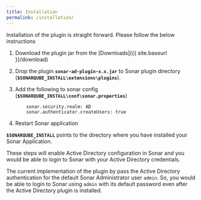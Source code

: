 ```yaml
---
title: Installation
permalink: /installation/
---
```


Installation of the plugin is straight forward. Please follow the below instructions

1.  Download the plugin jar from the [Downloads]({{ site.baseurl }}/download)
2.  Drop the plugin **`sonar-ad-plugin-x.x.jar`** to Sonar plugin directory (**`$SONARQUBE_INSTALL\extensions\plugins`**).
3.  Add the following to sonar config (**`$SONARQUBE_INSTALL\conf\sonar.properties`**)
        
    ~~~
        sonar.security.realm: AD
        sonar.authenticator.createUsers: true  
    ~~~

4.  Restart Sonar application

**`$SONARQUBE_INSTALL`** points to the directory where you have installed your Sonar Application.

These steps will enable Active Directory configuration in Sonar and you would be able to login to Sonar with your Active Directory credentials.

The current implementation of the plugin by pass the Active Directory authentication for the default Sonar Administrator user `admin`. So, you would be able to login to Sonar using `admin` with its default password even after the Active Directory plugin is installed.
